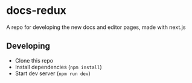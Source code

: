 # docs-redux
A repo for developing the new docs and editor pages, made with next.js

## Developing

* Clone this repo
* Install dependencies (`npm install`)
* Start dev server (`npm run dev`)
